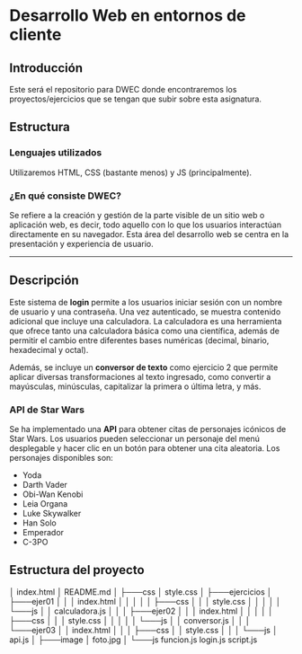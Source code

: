 # Desarrollo Web en entornos de cliente 

## Introducción
Este será el repositorio para DWEC donde encontraremos los proyectos/ejercicios que se tengan que subir sobre esta asignatura. 

## Estructura
### Lenguajes utilizados
Utilizaremos HTML, CSS (bastante menos) y JS (principalmente).

### ¿En qué consiste DWEC?
Se refiere a la creación y gestión de la parte visible de un sitio web o aplicación web, es decir, todo aquello con lo que los usuarios interactúan directamente en su navegador. Esta área del desarrollo web se centra en la presentación y experiencia de usuario.

---

## Descripción
Este sistema de **login** permite a los usuarios iniciar sesión con un nombre de usuario y una contraseña. Una vez autenticado, se muestra contenido adicional que incluye una calculadora. La calculadora es una herramienta que ofrece tanto una calculadora básica como una científica, además de permitir el cambio entre diferentes bases numéricas (decimal, binario, hexadecimal y octal).

Además, se incluye un **conversor de texto** como ejercicio 2 que permite aplicar diversas transformaciones al texto ingresado, como convertir a mayúsculas, minúsculas, capitalizar la primera o última letra, y más.

### API de Star Wars
Se ha implementado una **API** para obtener citas de personajes icónicos de Star Wars. Los usuarios pueden seleccionar un personaje del menú desplegable y hacer clic en un botón para obtener una cita aleatoria. Los personajes disponibles son:
- Yoda
- Darth Vader
- Obi-Wan Kenobi
- Leia Organa
- Luke Skywalker
- Han Solo
- Emperador
- C-3PO

## Estructura del proyecto 

│   index.html
│   README.md
│
├───css
│       style.css
│
├───ejercicios
│   ├───ejer01
│   │   │   index.html
│   │   │
│   │   ├───css
│   │   │       style.css
│   │   │
│   │   └───js
│   │           calculadora.js
│   │
│   ├───ejer02
│   │   │   index.html
│   │   │
│   │   ├───css
│   │   │       style.css
│   │   │
│   │   └───js
│   │           conversor.js
│   │
│   └───ejer03
│       │   index.html
│       │
│       ├───css
│       │       style.css
│       │
│       └───js
│               api.js
│
├───image
│       foto.jpg
│
└───js
        funcion.js
        login.js
        script.js
